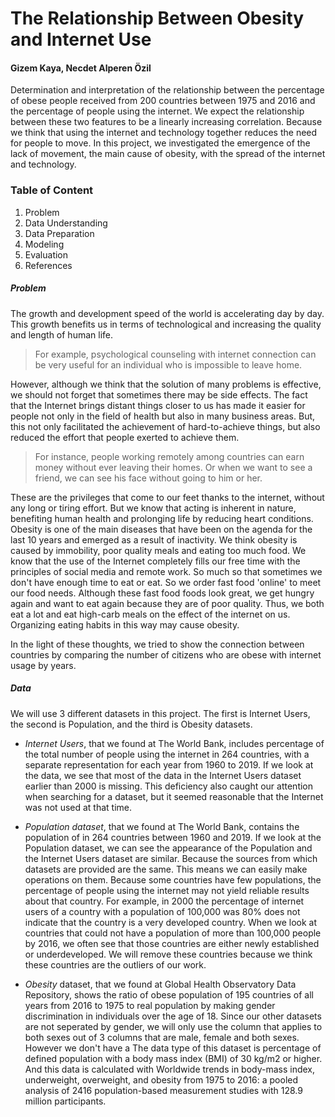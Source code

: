 # The Relationship Between Obesity and Internet Use

#### Gizem Kaya, Necdet Alperen Özil



Determination and interpretation of the relationship between the percentage of obese people received from 200 countries between 1975 and 2016 and the percentage of people using the internet. We expect the relationship between these two features to be a linearly increasing correlation. Because we think that using the internet and technology together reduces the need for people to move. In this project, we investigated the emergence of the lack of movement, the main cause of obesity, with the spread of the internet and technology.

### Table of Content

1. Problem
2. Data Understanding
3. Data Preparation
4. Modeling
5. Evaluation
6. References

##### Problem 

   The growth and development speed of the world is accelerating day by day. This growth benefits us in terms of technological and increasing the quality and length of human life. 

   > For example, psychological counseling with internet connection can be very useful for an individual who is impossible to leave home. 
   
   However, although we think that the solution of many problems is effective, we should not forget that sometimes there may be side effects. The fact that the Internet brings distant things closer to us has made it easier for people not only in the field of health but also in many business areas. But, this not only facilitated the achievement of hard-to-achieve things, but also reduced the effort that people exerted to achieve them. 
   >For instance, people working remotely among countries can earn money without ever leaving their homes. Or when we want to see a friend, we can see his face without going to him or her.
   
   These are the privileges that come to our feet thanks to the internet, without any long or tiring effort. But we know that acting is inherent in nature, benefiting human health and prolonging life by reducing heart conditions. Obesity is one of the main diseases that have been on the agenda for the last 10 years and emerged as a result of inactivity. We think obesity is caused by immobility, poor quality meals and eating too much food. We know that the use of the Internet completely fills our free time with the principles of social media and remote work. So much so that sometimes we don't have enough time to eat or eat. So we order fast food 'online' to meet our food needs. Although these fast food foods look great, we get hungry again and want to eat again because they are of poor quality. Thus, we both eat a lot and eat high-carb meals on the effect of the internet on us. Organizing eating habits in this way may cause obesity. 
   
   In the light of these thoughts, we tried to show the connection between countries by comparing the number of citizens who are obese with internet usage by years.

##### Data

We will use 3 different datasets in this project. The first is Internet Users, the second is Population, and the third is Obesity datasets.


* *Internet Users*,  that we found at The World Bank, includes percentage of the total number of people using the internet in 264 countries, with a separate representation for each year from 1960 to 2019. If we look at the data, we see that most of the data in the Internet Users dataset earlier than 2000 is missing. This deficiency also caught our attention when searching for a dataset, but it seemed reasonable that the Internet was not used at that time.

* *Population dataset*, that we found at The World Bank, contains the population of in 264 countries between 1960 and 2019. If we look at the Population dataset, we can see the appearance of the Population and the Internet Users dataset are similar. Because the sources from which datasets are provided are the same. This means we can easily make operations on them. 
    Because some countries have few populations, the percentage of people using the internet may not yield reliable results about that country. For example, in 2000 the percentage of internet users of a country with a population of 100,000 was 80% does not indicate that the country is a very developed country. When we look at countries that could not have a population of more than 100,000 people by 2016, we often see that those countries are either newly established or underdeveloped. We will remove these countries because we think these countries are the outliers of our work.

* *Obesity* dataset, that we found at Global Health Observatory Data Repository, shows the ratio of obese population of 195 countries of all years from 2016 to 1975 to real population by making gender discrimination in individuals over the age of 18. Since our other datasets are not seperated by gender, we will only use the column that applies to both sexes out of 3 columns that are male, female and both sexes. However we don't have a  The data type of this dataset is percentage of defined population with a body mass index (BMI) of 30 kg/m2 or higher. And this data is calculated with Worldwide trends in body-mass index, underweight, overweight, and obesity from 1975 to 2016: a pooled analysis of 2416 population-based measurement studies with 128.9 million participants.
